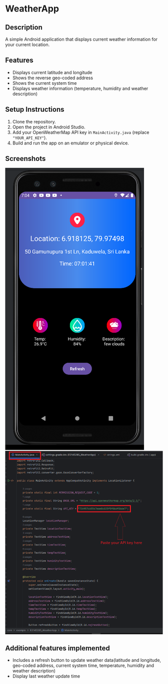 # WeatherApp

## Description
A simple Android application that displays current weather information for your current location.

## Features
- Displays current latitude and longitude
- Shows the reverse geo-coded address
- Shows the current system time
- Displays weather information (temperature, humidity and weather description)

## Setup Instructions
1. Clone the repository.
2. Open the project in Android Studio.
3. Add your OpenWeatherMap API key in `MainActivity.java` (replace `"YOUR_API_KEY"`).
4. Build and run the app on an emulator or physical device.

## Screenshots
![Main User Interface](screenshots/screenshots1.png)
![Add API_KEY](screenshots/screenshots2.png)


## Additional features implemented
- Includes a refresh button to update weather data(latitude and longitude, geo-coded address, current system time, temperature, humidity and weather description)
- Display last weather update time

